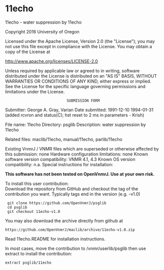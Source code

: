 # 11echo
 11echo - water suppression by 11echo

 Copyright 2016 University of Oregon

 Licensed under the Apache License, Version 2.0 (the "License");
 you may not use this file except in compliance with the License.
 You may obtain a copy of the License at

   http://www.apache.org/licenses/LICENSE-2.0

 Unless required by applicable law or agreed to in writing, software
 distributed under the License is distributed on an "AS IS" BASIS,
 WITHOUT WARRANTIES OR CONDITIONS OF ANY KIND, either express or implied.
 See the License for the specific language governing permissions and
 limitations under the License.

                                SUBMISSION FORM

Submitter:      George A. Gray, Varian
Date submitted: 1991-12-10
                1994-01-31 (added rcvron and status(C);
                            hst reset to 2 ms in parameters - Krish)

File name:      11echo
Directory:      psglib
Description:    water suppression by 11echo

Related files:  maclib/11echo, manual/11echo, parlib/11echo


Existing VnmrJ / VNMR files which are superseded or
otherwise affected by this submission:  none
Hardware configuration limitations:     none
Known software version compatibility:   VNMR 4.1, 4.3
Known OS version compatibility:         n.a.
Special instructions for installation:

**This software has not been tested on OpenVnmrJ. Use at your own risk.**

To install this user contribution:  
Download the repository from GitHub and checkout the tag of the contribution you want.
Typically tags end in the version (e.g. -v1.0)

     git clone https://github.com/OpenVnmrJ/psglib  
     cd psglib  
     git checkout 11echo-v1.0


You may also download the archive directly from github at

    https://github.com/OpenVnmrJ/maclib/archive/11echo-v1.0.zip

Read 11echo.README for installation instructions.

In most cases, move the contribution to /vnmr/userlib/psglib 
then use extract to install the contribution:  

    extract psglib/11echo